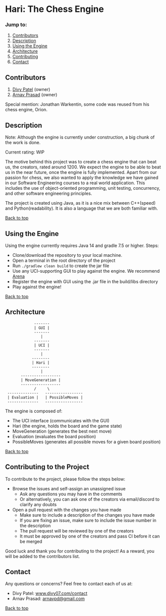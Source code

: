 # Hari: The Chess Engine

### Jump to:

1. [Contributors](#contributors)
2. [Description](#description)
3. [Using the Engine](#using-the-engine)
4. [Architecture](#architecture)
5. [Contributing](#contributing-to-the-project)
6. [Contact](#contact)

## Contributors

1. [Divy Patel](https://github.com/divy-07) (owner)
2. [Arnav Prasad](https://github.com/arnavpd) (owner)

Special mention: Jonathan Warkentin, some code was reused from his chess engine, Orion.

## Description

[//]: # "Edit this section when implementation is complete"

Note: Although the engine is currently under construction, a big chunk of the work is done.

Current rating: WIP

The motive behind this project was to create a chess engine that can beat us, the creators, rated around 1200.
We expect the engine to be able to beat us in the near future, once the engine is fully implemented.
Apart from our passion for chess, we also wanted to apply the knowledge we have gained in our Software Engineering courses to a real world application.
This includes the use of object-oriented programming, unit testing, concurrency, and other software engineering principles.

The project is created using Java, as it is a nice mix between C++(speed) and Python(readability).
It is also a language that we are both familiar with.

[Back to top](#hari--the-chess-engine)

## Using the Engine

Using the engine currently requires Java 14 and gradle 7.5 or higher.
Steps:
- Clone/download the repository to your local machine.
- Open a terminal in the root directory of the project
- Run `./gradlew clean build` to create the jar file
- Use any UCI-supporting GUI to play against the engine. We recommend [Arena](http://www.playwitharena.de/)
- Register the engine with GUI using the .jar file in the build/libs directory
- Play against the engine!

[Back to top](#hari--the-chess-engine)

## Architecture

[//]: # "Edit this section when architecture is changed"

```
             -------
             | GUI |
             -------
                |
             -------
             | UCI |
             -------
                |  
            --------
            | Hari |
            --------
                |
       ------------------
       | MoveGeneration |
       ------------------
             /     \
 --------------   -----------------
 | Evaluation |   | PossibleMoves |
 --------------   -----------------
```

The engine is composed of:
- The UCI interface (communicates with the GUI)
- Hari (the engine, holds the board and the game state)
- MoveGeneration (generates the best next move)
- Evaluation (evaluates the board position)
- PossibleMoves (generates all possible moves for a given board position)

[Back to top](#hari--the-chess-engine)

## Contributing to the Project

To contribute to the project, please follow the steps below:
- Browse the issues and self-assign an unassigned issue
  - Ask any questions you may have in the comments
  - Or alternatively, you can ask one of the creators via email/discord to clarify any doubts
- Open a pull request with the changes you have made
  - Make sure to include a description of the changes you have made
  - If you are fixing an issue, make sure to include the issue number in the description
  - The pull request will be reviewed by one of the creators
  - It must be approved by one of the creators and pass CI before it can be merged

Good luck and thank you for contributing to the project!
As a reward, you will be added to the contributors list.

## Contact

Any questions or concerns? Feel free to contact each of us at:

- Divy Patel: www.divy07.com/contact
- Arnav Prasad: [arnavpd@gmail.com](mailto:arnavpd@gmail.com)

[Back to top](#hari--the-chess-engine)

